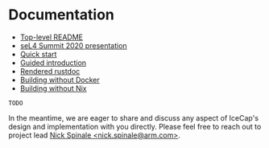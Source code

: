 # Documentation

- [Top-level README](../README.md)
- [seL4 Summit 2020 presentation](https://nickspinale.com/talks/sel4-summit-2020.html)
- [Quick start](../demos/hypervisor-demo)
- [Guided introduction](../examples)
- [Rendered rustdoc](https://arm-research.gitlab.io/security/icecap/html/rustdoc/)
- [Building without Docker](./building-without-docker.md)
- [Building without Nix](./building-without-nix.md)

`TODO`

In the meantime, we are eager to share and discuss any aspect of IceCap's design
and implementation with you directly. Please feel free to reach out to project
lead [Nick Spinale &lt;nick.spinale@arm.com&gt;](mailto:nick.spinale@arm.com).
